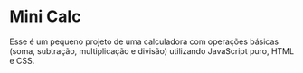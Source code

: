 # Mini Calc

Esse é um pequeno projeto de uma calculadora com operações básicas (soma, subtração, multiplicação e divisão) utilizando JavaScript puro, HTML e CSS.
